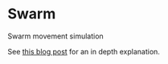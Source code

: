 # Swarm
Swarm movement simulation

See [this blog post](http://jobtalle.com/swarm_behaviour.html) for an in depth explanation.
